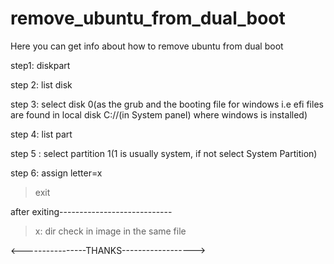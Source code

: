 # remove_ubuntu_from_dual_boot
Here you can get info about how to remove ubuntu from dual boot



step1: diskpart

step 2: list disk

step 3: select disk 0(as the grub and the booting file for windows i.e efi files are found in local disk C://(in System panel) where windows is installed)

step 4: list part

step 5 : select partition 1(1 is usually system, if not select System Partition)

step 6: assign letter=x

>exit

after exiting----------------------------

>x:
dir
check in image in the same file



<----------------THANKS------------------>
